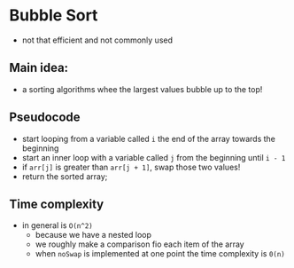 # Bubble Sort

-   not that efficient and not commonly used

## Main idea:

-   a sorting algorithms whee the largest values bubble up to the top!

## Pseudocode

-   start looping from a variable called `i` the end of the array towards the beginning
-   start an inner loop with a variable called `j` from the beginning until `i - 1`
-   if `arr[j]` is greater than `arr[j + 1]`, swap those two values!
-   return the sorted array;

## Time complexity

-   in general is `O(n^2)`
    -   because we have a nested loop
    -   we roughly make a comparison fio each item of the array
    -   when `noSwap` is implemented at one point the time complexity is `0(n)`
